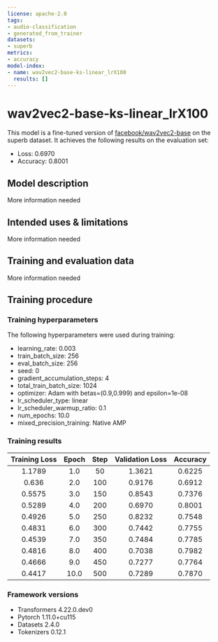 ```yaml
---
license: apache-2.0
tags:
- audio-classification
- generated_from_trainer
datasets:
- superb
metrics:
- accuracy
model-index:
- name: wav2vec2-base-ks-linear_lrX100
  results: []
---
```


<!-- This model card has been generated automatically according to the information the Trainer had access to. You
should probably proofread and complete it, then remove this comment. -->

# wav2vec2-base-ks-linear_lrX100

This model is a fine-tuned version of [facebook/wav2vec2-base](https://huggingface.co/facebook/wav2vec2-base) on the superb dataset.
It achieves the following results on the evaluation set:
- Loss: 0.6970
- Accuracy: 0.8001

## Model description

More information needed

## Intended uses & limitations

More information needed

## Training and evaluation data

More information needed

## Training procedure

### Training hyperparameters

The following hyperparameters were used during training:
- learning_rate: 0.003
- train_batch_size: 256
- eval_batch_size: 256
- seed: 0
- gradient_accumulation_steps: 4
- total_train_batch_size: 1024
- optimizer: Adam with betas=(0.9,0.999) and epsilon=1e-08
- lr_scheduler_type: linear
- lr_scheduler_warmup_ratio: 0.1
- num_epochs: 10.0
- mixed_precision_training: Native AMP

### Training results

| Training Loss | Epoch | Step | Validation Loss | Accuracy |
|:-------------:|:-----:|:----:|:---------------:|:--------:|
| 1.1789        | 1.0   | 50   | 1.3621          | 0.6225   |
| 0.636         | 2.0   | 100  | 0.9176          | 0.6912   |
| 0.5575        | 3.0   | 150  | 0.8543          | 0.7376   |
| 0.5289        | 4.0   | 200  | 0.6970          | 0.8001   |
| 0.4926        | 5.0   | 250  | 0.8232          | 0.7548   |
| 0.4831        | 6.0   | 300  | 0.7442          | 0.7755   |
| 0.4539        | 7.0   | 350  | 0.7484          | 0.7785   |
| 0.4816        | 8.0   | 400  | 0.7038          | 0.7982   |
| 0.4666        | 9.0   | 450  | 0.7277          | 0.7764   |
| 0.4417        | 10.0  | 500  | 0.7289          | 0.7870   |


### Framework versions

- Transformers 4.22.0.dev0
- Pytorch 1.11.0+cu115
- Datasets 2.4.0
- Tokenizers 0.12.1
